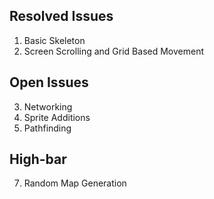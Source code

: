 ## Resolved Issues ##

1. Basic Skeleton
2. Screen Scrolling and Grid Based Movement

## Open Issues ##

3. Networking
4. Sprite Additions
5. Pathfinding 

## High-bar ##

7. Random Map Generation

